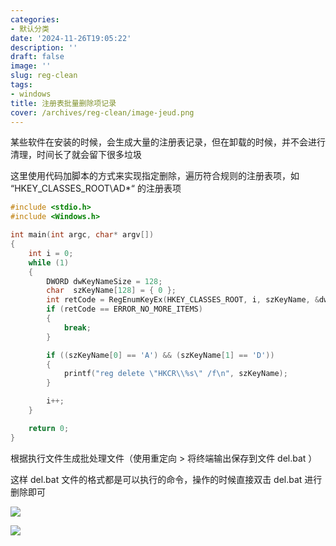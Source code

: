 ```yaml
---
categories:
- 默认分类
date: '2024-11-26T19:05:22'
description: ''
draft: false
image: ''
slug: reg-clean
tags:
- windows
title: 注册表批量删除项记录
cover: /archives/reg-clean/image-jeud.png
---
```


某些软件在安装的时候，会生成大量的注册表记录，但在卸载的时候，并不会进行清理，时间长了就会留下很多垃圾

这里使用代码加脚本的方式来实现指定删除，遍历符合规则的注册表项，如 “HKEY\_CLASSES\_ROOT\\AD\*“ 的注册表项

```c++
#include <stdio.h>
#include <Windows.h>

int main(int argc, char* argv[])
{
    int i = 0;
    while (1)
    {
        DWORD dwKeyNameSize = 128;
        char  szKeyName[128] = { 0 };
        int retCode = RegEnumKeyEx(HKEY_CLASSES_ROOT, i, szKeyName, &dwKeyNameSize, NULL, NULL, NULL, NULL);
        if (retCode == ERROR_NO_MORE_ITEMS)
        {
            break;
        }

        if ((szKeyName[0] == 'A') && (szKeyName[1] == 'D'))
        {
            printf("reg delete \"HKCR\\%s\" /f\n", szKeyName);
        }

        i++;
    }

    return 0;
}
```

根据执行文件生成批处理文件（使用重定向 > 将终端输出保存到文件 del.bat ）

这样 del.bat 文件的格式都是可以执行的命令，操作的时候直接双击 del.bat 进行删除即可

![](/archives/reg-clean/image-jeud.png)

![](/archives/reg-clean/image-vlba.png)
